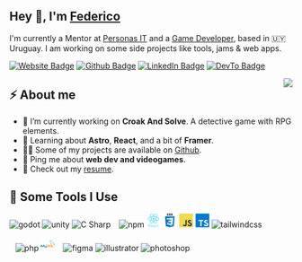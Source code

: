 <h2>Hey 👋, I'm <a href="https://linktr.ee/fededev">Federico</a></h2>
<p>I'm currently a Mentor at <a href="https://personasit.uy/">Personas IT</a> and a <a href="https://fedealvarez.itch.io/">Game Developer</a>, based in 🇺🇾 Uruguay. I am working on some side projects like tools, jams & web apps.</p>

<p>
    <a href="https://federicoalvarez.uy"><img
            src="https://img.shields.io/badge/-federicoalvarez.uy-4E69C8?style=flat-square&amp;labelColor=4E69C8&amp;logo=data:image/svg%2bxml;base64,PHN2ZyB4bWxucz0iaHR0cDovL3d3dy53My5vcmcvMjAwMC9zdmciIHZlcnNpb249IjEiIHdpZHRoPSI2MDAiIGhlaWdodD0iNjAwIj48cGF0aCBkPSJNMTI5IDExMWMtNTUgNC05MyA2Ni05MyA3OEwwIDM5OGMtMiA3MCAzNiA5MiA2OSA5MWgxYzc5IDAgODctNTcgMTMwLTEyOGgyMDFjNDMgNzEgNTAgMTI4IDEyOSAxMjhoMWMzMyAxIDcxLTIxIDY5LTkxbC0zNi0yMDljMC0xMi00MC03OC05OC03OGgtMTBjLTYzIDAtOTIgMzUtOTIgNDJIMjM2YzAtNy0yOS00Mi05Mi00MmgtMTV6IiBmaWxsPSIjZmZmIi8+PC9zdmc+&amp;link=https://federicoalvarez.uy"
            alt="Website Badge"></a> 
    <a href="https://github.com/fede-alvarez"><img
                src="https://img.shields.io/badge/Github-blue?logo=github&link=https://github.com/fede-alvarez"
                alt="Github Badge"></a> 
    <a href="https://www.linkedin.com/in/federicoalvarez/"><img
            src="https://img.shields.io/badge/-@federicoalvarez-0077B5?style=flat-square&amp;labelColor=0077B5&amp;logo=LinkedIn&amp;link=https://www.linkedin.com/in/federicoalvarez/"
            alt="LinkedIn Badge"></a> 
    <a href="https://fedealvarez.itch.io/"><img
            src="https://img.shields.io/badge/-@fedealvarez-0A0A0A?style=flat-square&amp;labelColor=0A0A0A&amp;logo=itch.io&amp;link=https://fedealvarez.itch.io/"
            alt="DevTo Badge"></a> </p>

<img align="right" src="https://media4.giphy.com/media/l46CsTPetihC1rX9K/giphy.gif?cid=ecf05e47682dchtydoqpm334v1ib0dhxkkb7occu639j9mus&ep=v1_gifs_search&rid=giphy.gif&ct=g" />
<h2>⚡️ About me</h2>
<ul>
<li>🔭 I’m currently working on <strong>Croak And Solve</strong>. A detective game with RPG elements.</li>
<li>🧐 Learning about <strong>Astro</strong>, <strong>React</strong>, and a bit of <strong>Framer</strong>.</li>
<li>👨‍💻 Some of my projects are available on <a href="https://github.com/fede-alvarez">Github</a>.</li>
<li>💬 Ping me about <strong>web dev and videogames</strong>.</li>
<li>📙 Check out my <a href="https://www.linkedin.com/in/federicoalvarez/">resume</a>.</li>
</ul>

<h2>🚀 Some Tools I Use</h2>
<p align="left">
<img src="https://cdn.jsdelivr.net/gh/devicons/devicon/icons/godot/godot-original.svg" alt="godot" width="25" height="25"/>
<img src="https://cdn.jsdelivr.net/gh/devicons/devicon/icons/unity/unity-original.svg" alt="unity" width="25" height="25"/>
<img src="https://cdn.jsdelivr.net/gh/devicons/devicon/icons/csharp/csharp-original.svg" alt="C Sharp" width="25" height="25"/>
<strong>&nbsp;&nbsp;</strong>
<img src="https://cdn.jsdelivr.net/gh/devicons/devicon/icons/npm/npm-original-wordmark.svg" alt="npm" width="25" height="25" />
<img src="https://raw.githubusercontent.com/devicons/devicon/master/icons/react/react-original-wordmark.svg" alt="react" width="25" height="25" />
<img src="https://raw.githubusercontent.com/devicons/devicon/master/icons/css3/css3-original-wordmark.svg" alt="css3" width="25" height="25" />
<img src="https://raw.githubusercontent.com/devicons/devicon/master/icons/javascript/javascript-original.svg" alt="javascript" width="25" height="25" />
<img src="https://raw.githubusercontent.com/devicons/devicon/master/icons/typescript/typescript-original.svg" alt="typescript" width="25" height="25" />
<img src="https://cdn.jsdelivr.net/gh/devicons/devicon/icons/tailwindcss/tailwindcss-plain.svg" alt="tailwindcss" width="25" height="25"/>

<strong>&nbsp;&nbsp;</strong>
<img src="https://cdn.jsdelivr.net/gh/devicons/devicon/icons/php/php-plain.svg" alt="php" width="25" height="25"/>
<img src="https://raw.githubusercontent.com/devicons/devicon/master/icons/mysql/mysql-original-wordmark.svg" alt="mysql" width="25" height="25" />
<strong>&nbsp;&nbsp;</strong>
<img src="https://cdn.jsdelivr.net/gh/devicons/devicon/icons/figma/figma-original.svg" alt="figma" width="25" height="25" />
<img src="https://cdn.jsdelivr.net/gh/devicons/devicon/icons/illustrator/illustrator-plain.svg" alt="illustrator" width="25" height="25" />
<img src="https://cdn.jsdelivr.net/gh/devicons/devicon/icons/photoshop/photoshop-plain.svg" alt="photoshop" width="25" height="25"/>


</p>
